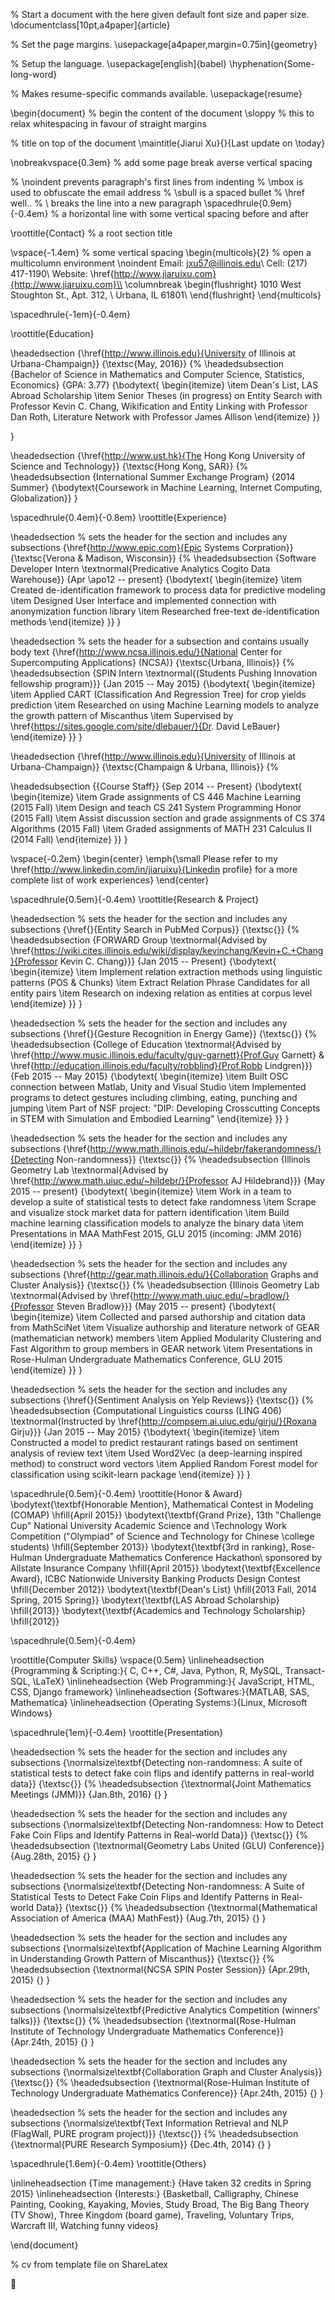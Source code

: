 

% Start a document with the here given default font size and paper size.
\documentclass[10pt,a4paper]{article}

% Set the page margins.
\usepackage[a4paper,margin=0.75in]{geometry}

% Setup the language.
\usepackage[english]{babel}
\hyphenation{Some-long-word}

% Makes resume-specific commands available.
\usepackage{resume}




\begin{document}  % begin the content of the document
\sloppy  % this to relax whitespacing in favour of straight margins


% title on top of the document
\maintitle{Jiarui Xu}{}{Last update on \today}

\nobreakvspace{0.3em}  % add some page break averse vertical spacing

% \noindent prevents paragraph's first lines from indenting
% \mbox is used to obfuscate the email address
% \sbull is a spaced bullet
% \href well..
% \\ breaks the line into a new paragraph
\spacedhrule{0.9em}{-0.4em}  % a horizontal line with some vertical spacing before and after

\roottitle{Contact}  % a root section title

\vspace{-1.4em}  % some vertical spacing
\begin{multicols}{2}  % open a multicolumn environment
\noindent
Email: jxu57@illinois.edu\\
Cell: (217) 417-1190\\
Website: \href{http://www.jiaruixu.com}{http://www.jiaruixu.com}\\
\columnbreak
\begin{flushright}
1010 West Stoughton St., Apt. 312, \\
Urbana, IL 61801\\
\end{flushright}
\end{multicols}


\spacedhrule{-1em}{-0.4em}

\roottitle{Education}

\headedsection
  {\href{http://www.illinois.edu}{University of Illinois at Urbana-Champaign}}
  {\textsc{May, 2016}} {%
  \headedsubsection
    {Bachelor of Science in Mathematics and Computer Science, Statistics, Economics}
    {GPA: 3.77}
    {\bodytext{
        \begin{itemize}
            \item Dean's List, LAS Abroad Scholarship
            \item Senior Theses (in progress) on Entity Search with Professor Kevin C. Chang, Wikification and Entity Linking with Professor Dan Roth, Literature Network with Professor James Allison
        \end{itemize}
        }}
        
}

\headedsection
  {\href{http://www.ust.hk}{The Hong Kong University of Science and Technology}}
  {\textsc{Hong Kong, SAR}} {%
  \headedsubsection
    {International Summer Exchange Program}
    {2014 Summer}
    {\bodytext{Coursework in Machine Learning, Internet Computing, Globalization}}
}

\spacedhrule{0.4em}{-0.8em}
\roottitle{Experience}

\headedsection  % sets the header for the section and includes any subsections
  {\href{http://www.epic.com}{Epic Systems Corpration}}
  {\textsc{Verona \& Madison, Wisconsin}} {%
  \headedsubsection
    {Software Developer Intern \textnormal{Predicative Analytics Cogito Data Warehouse}}
    {Apr \apo12 -- present}
    {\bodytext{
        \begin{itemize}
            \item Created de-identification framework to process data for predictive modeling
            \item Designed User Interface and implemented connection with anonymization function library
            \item Researched free-text de-identification methods
        \end{itemize}
    }}
}

\headedsection  % sets the header for a subsection and contains usually body text
  {\href{http://www.ncsa.illinois.edu/}{National Center for Supercomputing Applications} (NCSA)}
  {\textsc{Urbana, Illinois}} {%
  \headedsubsection
    {SPIN Intern \textnormal{(Students Pushing Innovation fellowship program)}} 
    {Jan 2015 -- May 2015}
    {\bodytext{
        \begin{itemize}
            \item Applied CART (Classification And Regression Tree) for crop yields prediction
            \item Researched on using Machine Learning models to analyze the growth pattern of Miscanthus
            \item Supervised by \href{https://sites.google.com/site/dlebauer/}{Dr. David LeBauer}
        \end{itemize}
    }}
}

\headedsection
  {\href{http://www.illinois.edu}{University of Illinois at Urbana-Champaign}}
  {\textsc{Champaign \& Urbana, Illinois}} {%

  \headedsubsection
    {{Course Staff}}
    {Sep 2014 -- Present}
    {\bodytext{
        \begin{itemize}
            \item Grade assignments of CS 446 Machine Learning (2015 Fall)
            \item Design and teach CS 241 System Programming Honor (2015 Fall)
            \item Assist discussion section and grade assignments of CS 374 Algorithms (2015 Fall)
            \item Graded assignments of MATH 231 Calculus II (2014 Fall)
        \end{itemize}
    }}
}


\vspace{-0.2em}
\begin{center}
  \emph{\small Please refer to my \href{http://www.linkedin.com/in/jiaruixu}{Linkedin profile} for a more complete list of work experiences}
\end{center}


\spacedhrule{0.5em}{-0.4em}
\roottitle{Research \& Project}

\headedsection  % sets the header for the section and includes any subsections
  {\href{}{Entity Search in PubMed Corpus}}
  {\textsc{}} {%
  \headedsubsection
    {FORWARD Group \textnormal{Advised by \href{https://wiki.cites.illinois.edu/wiki/display/kevinchang/Kevin+C.+Chang}{Professor Kevin C. Chang}}}
    {Jan 2015 -- Present}
    {\bodytext{
        \begin{itemize}
            \item Implement relation extraction methods using linguistic patterns (POS \& Chunks)
            \item Extract Relation Phrase Candidates for all entity pairs
            \item Research on indexing relation as entities at corpus level
        \end{itemize}
    }}
}




\headedsection  % sets the header for the section and includes any subsections
  {\href{}{Gesture Recognition in Energy Game}}
  {\textsc{}} {%
  \headedsubsection
    {College of Education \textnormal{Advised by  \href{http://www.music.illinois.edu/faculty/guy-garnett}{Prof.Guy Garnett} \& \href{http://education.illinois.edu/faculty/robblind}{Prof.Robb Lindgren}}}
    {Feb 2015 -- May 2015}
    {\bodytext{
        \begin{itemize}
            \item Built OSC connection between Matlab, Unity and Visual Studio
            \item Implemented programs to detect gestures including climbing, eating, punching and jumping 
            \item Part of NSF project: "DIP: Developing Crosscutting Concepts in STEM with Simulation and Embodied Learning"
        \end{itemize}
    }}
}

\headedsection  % sets the header for the section and includes any subsections
  {\href{http://www.math.illinois.edu/~hildebr/fakerandomness/}{Detecting Non-randomness}}
  {\textsc{}} {%
  \headedsubsection
    {Illinois Geometry Lab \textnormal{Advised by \href{http://www.math.uiuc.edu/~hildebr/}{Professor AJ Hildebrand}}}
    {May 2015 -- present}
    {\bodytext{
        \begin{itemize}
            \item Work in a team to develop a suite of statistical tests to detect fake randomness
            \item Scrape and visualize stock market data for pattern identification
            \item Build machine learning classification models to analyze the binary data
            \item Presentations in MAA MathFest 2015, GLU 2015 (incoming: JMM 2016)
        \end{itemize}
    }}
}

\headedsection  % sets the header for the section and includes any subsections
  {\href{http://gear.math.illinois.edu/}{Collaboration Graphs and Cluster Analysis}}
  {\textsc{}} {%
  \headedsubsection
    {Illinois Geometry Lab \textnormal{Advised by \href{http://www.math.uiuc.edu/~bradlow/}{Professor Steven Bradlow}}}
    {May 2015 -- present}
    {\bodytext{
        \begin{itemize}
            \item Collected and parsed authorship and citation data from MathSciNet
            \item Visualize authorship and literature network of GEAR (mathematician network) members
            \item Applied Modularity Clustering and Fast Algorithm to group members in GEAR network
            \item Presentations in Rose-Hulman Undergraduate Mathematics Conference, GLU 2015
        \end{itemize}
    }}
}

\headedsection  % sets the header for the section and includes any subsections
  {\href{}{Sentiment Analysis on Yelp Reviews}}
  {\textsc{}} {%
  \headedsubsection
    {Computational Linguistics courss (LING 406) \textnormal{Instructed by  \href{http://compsem.ai.uiuc.edu/girju/}{Roxana Girju}}}
    {Jan 2015 -- May 2015}
    {\bodytext{
        \begin{itemize}
            \item Constructed a model to predict restaurant ratings based on sentiment analysis of review text
            \item Used Word2Vec (a deep-learning inspired method) to construct word vectors 
            \item Applied Random Forest model for classification using scikit-learn package
        \end{itemize}
    }}
}

\spacedhrule{0.5em}{-0.4em}
\roottitle{Honor \& Award}
  \bodytext{\textbf{Honorable Mention}, Mathematical Contest in Modeling (COMAP) \hfill{April 2015}}
  \bodytext{\textbf{Grand Prize}, 13th "Challenge Cup" National University Academic Science and \\Technology Work Competition ("Olympiad" of Science and Technology for Chinese \\college students) \hfill{September 2013}}
  \bodytext{\textbf{3rd in ranking}, Rose-Hulman Undergraduate Mathematics Conference Hackathon\\ sponsored by Allstate Insurance Company \hfill{April 2015}}
  \bodytext{\textbf{Excellence Award}, ICBC Nationwide University Banking Products Design Contest \hfill{December 2012}}
  \bodytext{\textbf{Dean's List} \hfill{2013 Fall, 2014 Spring, 2015 Spring}}
  \bodytext{\textbf{LAS Abroad Scholarship} \hfill{2013}}
  \bodytext{\textbf{Academics and Technology Scholarship} \hfill{2012}}


\spacedhrule{0.5em}{-0.4em}

\roottitle{Computer Skills}
\vspace{0.5em}
\inlineheadsection
  {Programming \& Scripting:}{ C, C++, C\#, Java, Python, R, MySQL, Transact-SQL, \LaTeX}
\inlineheadsection
  {Web Programming:}{ JavaScript, HTML, CSS, Django framework}
\inlineheadsection
  {Softwares:}{MATLAB, SAS, Mathematica}
\inlineheadsection
  {Operating Systems:}{Linux, Microsoft Windows}


\spacedhrule{1em}{-0.4em}
\roottitle{Presentation}

\headedsection  % sets the header for the section and includes any subsections
  {\normalsize\textbf{Detecting non-randomness: A suite of statistical tests to detect fake coin flips and identify patterns in real-world data}}
  {\textsc{}} {%
  \headedsubsection
    {\textnormal{Joint Mathematics Meetings (JMM)}}
    {Jan.8th, 2016}
    {}
}



\headedsection  % sets the header for the section and includes any subsections
  {\normalsize\textbf{Detecting Non-randomness: How to Detect Fake Coin Flips and Identify Patterns in Real-world Data}}
  {\textsc{}} {%
  \headedsubsection
    {\textnormal{Geometry Labs United (GLU) Conference}}
    {Aug.28th, 2015}
    {}
}

\headedsection  % sets the header for the section and includes any subsections
  {\normalsize\textbf{Detecting Non-randomness: A Suite of Statistical Tests to Detect Fake Coin Flips and Identify Patterns in Real-world Data}}
  {\textsc{}} {%
  \headedsubsection
    {\textnormal{Mathematical Association of America (MAA) MathFest}}
    {Aug.7th, 2015}
    {}
}

\headedsection  % sets the header for the section and includes any subsections
  {\normalsize\textbf{Application of Machine Learning Algorithm in Understanding Growth Pattern of Miscanthus}}
  {\textsc{}} {%
  \headedsubsection
    {\textnormal{NCSA SPIN Poster Session}}
    {Apr.29th, 2015}
    {}
}

\headedsection  % sets the header for the section and includes any subsections
  {\normalsize\textbf{Predictive Analytics Competition (winners' talks)}}
  {\textsc{}} {%
  \headedsubsection
    {\textnormal{Rose-Hulman Institute of Technology Undergraduate Mathematics Conference}}
    {Apr.24th, 2015}
    {}
}

\headedsection  % sets the header for the section and includes any subsections
  {\normalsize\textbf{Collaboration Graph and Cluster Analysis}}
  {\textsc{}} {%
  \headedsubsection
    {\textnormal{Rose-Hulman Institute of Technology Undergraduate Mathematics Conference}}
    {Apr.24th, 2015}
    {}
}

\headedsection  % sets the header for the section and includes any subsections
  {\normalsize\textbf{Text Information Retrieval and NLP (FlagWall, PURE program project)}}
  {\textsc{}} {%
  \headedsubsection
    {\textnormal{PURE Research Symposium}}
    {Dec.4th, 2014}
    {}
}

\spacedhrule{1.6em}{-0.4em}
\roottitle{Others}

\inlineheadsection
  {Time management:}
  {Have taken 32 credits in Spring 2015}
\inlineheadsection
  {Interests:}
  {Basketball, Calligraphy, Chinese Painting, Cooking, Kayaking, Movies, Study Broad, The Big Bang Theory (TV Show), Three Kingdom (board game), Traveling, Voluntary Trips, Warcraft III, Watching funny videos}


\end{document}

% cv from template file on ShareLatex

＀

